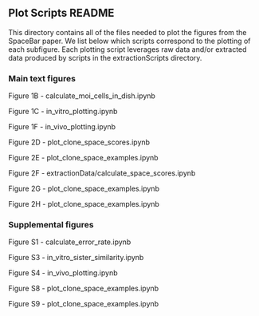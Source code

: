 ## Plot Scripts README ## 

This directory contains all of the files needed to plot the figures from the SpaceBar paper. We list below which scripts correspond to the plotting of each subfigure. Each plotting script leverages raw data and/or extracted data produced by scripts in the extractionScripts directory.

### Main text figures

Figure 1B - calculate_moi_cells_in_dish.ipynb

Figure 1C - in_vitro_plotting.ipynb

Figure 1F - in_vivo_plotting.ipynb

Figure 2D - plot_clone_space_scores.ipynb

Figure 2E - plot_clone_space_examples.ipynb

Figure 2F - extractionData/calculate_space_scores.ipynb

Figure 2G - plot_clone_space_examples.ipynb

Figure 2H - plot_clone_space_examples.ipynb

### Supplemental figures

Figure S1 - calculate_error_rate.ipynb

Figure S3 - in_vitro_sister_similarity.ipynb

Figure S4 - in_vivo_plotting.ipynb

Figure S8 - plot_clone_space_examples.ipynb

Figure S9 - plot_clone_space_examples.ipynb